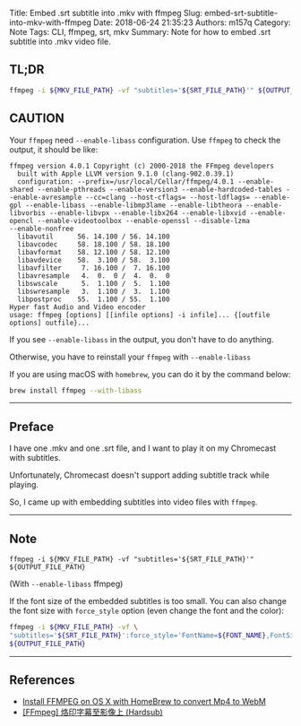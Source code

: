 Title: Embed .srt subtitle into .mkv with ffmpeg
Slug: embed-srt-subtitle-into-mkv-with-ffmpeg
Date: 2018-06-24 21:35:23
Authors: m157q
Category: Note
Tags: CLI, ffmpeg, srt, mkv
Summary: Note for how to embed .srt subtitle into .mkv video file.


## TL;DR

```bash
ffmpeg -i ${MKV_FILE_PATH} -vf "subtitles='${SRT_FILE_PATH}'" ${OUTPUT_FILE_PATH}
```

## CAUTION

Your `ffmpeg` need `--enable-libass` configuration.
Use `ffmpeg` to check the output, it should be like:

```
ffmpeg version 4.0.1 Copyright (c) 2000-2018 the FFmpeg developers
  built with Apple LLVM version 9.1.0 (clang-902.0.39.1)
  configuration: --prefix=/usr/local/Cellar/ffmpeg/4.0.1 --enable-shared --enable-pthreads --enable-version3 --enable-hardcoded-tables --enable-avresample --cc=clang --host-cflags= --host-ldflags= --enable-gpl --enable-libass --enable-libmp3lame --enable-libtheora --enable-libvorbis --enable-libvpx --enable-libx264 --enable-libxvid --enable-opencl --enable-videotoolbox --enable-openssl --disable-lzma
--enable-nonfree
  libavutil      56. 14.100 / 56. 14.100
  libavcodec     58. 18.100 / 58. 18.100
  libavformat    58. 12.100 / 58. 12.100
  libavdevice    58.  3.100 / 58.  3.100
  libavfilter     7. 16.100 /  7. 16.100
  libavresample   4.  0.  0 /  4.  0.  0
  libswscale      5.  1.100 /  5.  1.100
  libswresample   3.  1.100 /  3.  1.100
  libpostproc    55.  1.100 / 55.  1.100
Hyper fast Audio and Video encoder
usage: ffmpeg [options] [[infile options] -i infile]... {[outfile options] outfile}...
```

If you see `--enable-libass` in the output, you don't have to do anything.

Otherwise, you have to reinstall your `ffmpeg` with `--enable-libass`

If you are using macOS with `homebrew`, you can do it by the command below:

```bash
brew install ffmpeg --with-libass
```

---

## Preface

I have one .mkv and one .srt file, and I want to play it on my Chromecast with subtitles.

Unfortunately, Chromecast doesn't support adding subtitle track while playing.

So, I came up with embedding subtitles into video files with `ffmpeg`.

---

## Note

`ffmpeg -i ${MKV_FILE_PATH} -vf "subtitles='${SRT_FILE_PATH}'" ${OUTPUT_FILE_PATH}`

(With `--enable-libass` ffmpeg)

If the font size of the embedded subtitles is too small. You can also change the font size with `force_style` option (even change the font and the color):

```bash
ffmpeg -i ${MKV_FILE_PATH} -vf \
"subtitles='${SRT_FILE_PATH}':force_style='FontName=${FONT_NAME},FontSize=24,PrimaryColour=&HAA00FF00'" \
${OUTPUT_FILE_PATH}
```

---

## References

+ [Install FFMPEG on OS X with HomeBrew to convert Mp4 to WebM](https://gist.github.com/clayton/6196167)
+ [[FFmpeg] 烙印字幕至影像上 (Hardsub)](https://www.mobile01.com/topicdetail.php?f=510&t=4462836)
